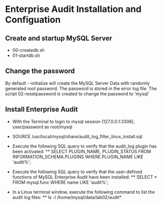 # Enterprise Audit Installation and Configuation

## Create and startup MySQL Server
* 00-createdb.sh
* 01-startdb.sh

## Change the password
By default --initialize will create the MySQL Server Data with randomly generated root password.  The password is stored in the error log file.   The script 02-resetpassword is created to change the password to 'mysql'

## Install Enterprise Audit 
* With the Terminal to login to mysql session (127.0.0.1:3306), user/password as root/mysql
* SOURCE /usr/local/mysql/share/audit_log_filter_linux_install.sql
* Execute the following SQL query to verify that the audit_log plugin has been activated:
** SELECT PLUGIN_NAME, PLUGIN_STATUS FROM INFORMATION_SCHEMA.PLUGINS WHERE PLUGIN_NAME LIKE 'audit%';
* Execute the following SQL query to verify that the user-defined functions of MySQL Enterprise Audit have been installed:
** SELECT * FROM mysql.func WHERE name LIKE 'audit%';

* In a Linux terminal window, execute the following command to list the audit log files:
** ls -l /home/mysql/data/lab02/audit*

